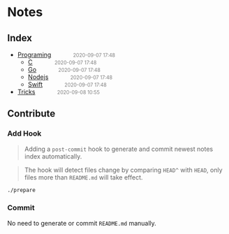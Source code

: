 
# Notes

## Index

- <a href="src/programing/README">Programing</a><span style="padding-left:2em;color:orange"></span><span style="color:gray;font-size:.8em;padding-left:2em">2020-09-07 17:48</span>
  - <a href="src/programing/c/README">C</a><span style="padding-left:2em;color:orange"></span><span style="color:gray;font-size:.8em;padding-left:2em">2020-09-07 17:48</span>
  - <a href="src/programing/go/README">Go</a><span style="padding-left:2em;color:orange"></span><span style="color:gray;font-size:.8em;padding-left:2em">2020-09-07 17:48</span>
  - <a href="src/programing/nodejs/README">Nodejs</a><span style="padding-left:2em;color:orange"></span><span style="color:gray;font-size:.8em;padding-left:2em">2020-09-07 17:48</span>
  - <a href="src/programing/swift/README">Swift</a><span style="padding-left:2em;color:orange"></span><span style="color:gray;font-size:.8em;padding-left:2em">2020-09-07 17:48</span>
- <a href="src/tricks/README">Tricks</a><span style="padding-left:2em;color:orange"></span><span style="color:gray;font-size:.8em;padding-left:2em">2020-09-08 10:55</span>

## Contribute

### Add Hook

> Adding a `post-commit` hook to generate and commit newest notes index automatically.

> The hook will detect files change by comparing `HEAD^` with `HEAD`, only files more than `README.md` will take effect.

```bash
./prepare
```

### Commit

No need to generate or commit `README.md` manually.

